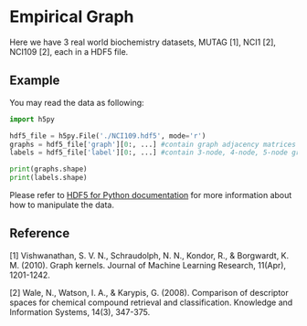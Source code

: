 # Empirical Graph

Here we have 3 real world biochemistry datasets, MUTAG [1], NCI1 [2], NCI109 [2], each in a HDF5 file.

## Example
You may read the data as following:
```Python
import h5py

hdf5_file = h5py.File('./NCI109.hdf5', mode='r')
graphs = hdf5_file['graph'][0:, ...] #contain graph adjacency matrices
labels = hdf5_file['label'][0:, ...] #contain 3-node, 4-node, 5-node graphlet counts

print(graphs.shape)
print(labels.shape)
```
Please refer to [HDF5 for Python documentation](http://docs.h5py.org/en/latest/index.html) for more information about how to manipulate the data.

## Reference
[1] Vishwanathan, S. V. N., Schraudolph, N. N., Kondor, R., & Borgwardt, K. M. (2010). Graph kernels. Journal of Machine Learning Research, 11(Apr), 1201-1242.

[2] Wale, N., Watson, I. A., & Karypis, G. (2008). Comparison of descriptor spaces for chemical compound retrieval and classification. Knowledge and Information Systems, 14(3), 347-375.
